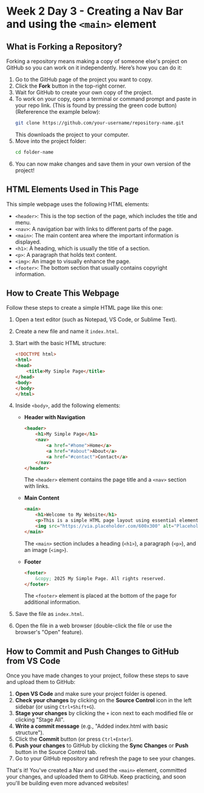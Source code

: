# Week 2 Day 3 - Creating a Nav Bar and using the `<main>` element

## What is Forking a Repository?
Forking a repository means making a copy of someone else's project on GitHub so you can work on it independently. Here’s how you can do it:

1. Go to the GitHub page of the project you want to copy.
2. Click the **Fork** button in the top-right corner.
3. Wait for GitHub to create your own copy of the project.
4. To work on your copy, open a terminal or command prompt and paste in your repo link. (This is found by pressing the green code button)(Refererence the example below):
   ```sh
   git clone https://github.com/your-username/repository-name.git
   ```
   This downloads the project to your computer.
5. Move into the project folder:
   ```sh
   cd folder-name
   ```
6. You can now make changes and save them in your own version of the project!

## HTML Elements Used in This Page
This simple webpage uses the following HTML elements:

- `<header>`: This is the top section of the page, which includes the title and menu.
- `<nav>`: A navigation bar with links to different parts of the page.
- `<main>`: The main content area where the important information is displayed.
- `<h1>`: A heading, which is usually the title of a section.
- `<p>`: A paragraph that holds text content.
- `<img>`: An image to visually enhance the page.
- `<footer>`: The bottom section that usually contains copyright information.

## How to Create This Webpage
Follow these steps to create a simple HTML page like this one:

1. Open a text editor (such as Notepad, VS Code, or Sublime Text).
2. Create a new file and name it `index.html`.
3. Start with the basic HTML structure:
   ```html
   <!DOCTYPE html>
   <html>
   <head>
       <title>My Simple Page</title>
   </head>
   <body>
   </body>
   </html>
   ```
4. Inside `<body>`, add the following elements:
   - **Header with Navigation**
     ```html
     <header>
         <h1>My Simple Page</h1>
         <nav>
             <a href="#home">Home</a>
             <a href="#about">About</a>
             <a href="#contact">Contact</a>
         </nav>
     </header>
     ```
     The `<header>` element contains the page title and a `<nav>` section with links.
   
   - **Main Content**
     ```html
     <main>
         <h1>Welcome to My Website</h1>
         <p>This is a simple HTML page layout using essential elements.</p>
         <img src="https://via.placeholder.com/600x300" alt="Placeholder Image" width="600" height="300">
     </main>
     ```
     The `<main>` section includes a heading (`<h1>`), a paragraph (`<p>`), and an image (`<img>`).
   
   - **Footer**
     ```html
     <footer>
         &copy; 2025 My Simple Page. All rights reserved.
     </footer>
     ```
     The `<footer>` element is placed at the bottom of the page for additional information.

5. Save the file as `index.html`.
6. Open the file in a web browser (double-click the file or use the browser's "Open" feature).

## How to Commit and Push Changes to GitHub from VS Code
Once you have made changes to your project, follow these steps to save and upload them to GitHub:

1. **Open VS Code** and make sure your project folder is opened.
2. **Check your changes** by clicking on the **Source Control** icon in the left sidebar (or using `Ctrl+Shift+G`).
3. **Stage your changes** by clicking the `+` icon next to each modified file or clicking "Stage All".
4. **Write a commit message** (e.g., "Added index.html with basic structure").
5. Click the **Commit** button (or press `Ctrl+Enter`).
6. **Push your changes** to GitHub by clicking the **Sync Changes** or **Push** button in the Source Control tab.
7. Go to your GitHub repository and refresh the page to see your changes.

That's it! You've created a Nav and used the `<main>` element, committed your changes, and uploaded them to GitHub. Keep practicing, and soon you'll be building even more advanced websites!
